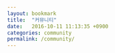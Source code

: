 ```yaml
---
layout: bookmark
title:  "커뮤니티"
date:   2016-10-11 11:13:35 +0900
categories: community
permalink: /community/
---
```

